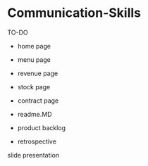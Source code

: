 # Communication-Skills


TO-DO
- home page
- menu page
- revenue page
- stock page
- contract page

- readme.MD
- product backlog
- retrospective

slide presentation
